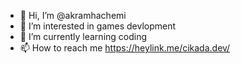 - 👋 Hi, I’m @akramhachemi
- 👀 I’m interested in games devlopment
- 🌱 I’m currently learning coding
- 📫 How to reach me https://heylink.me/cikada.dev/
